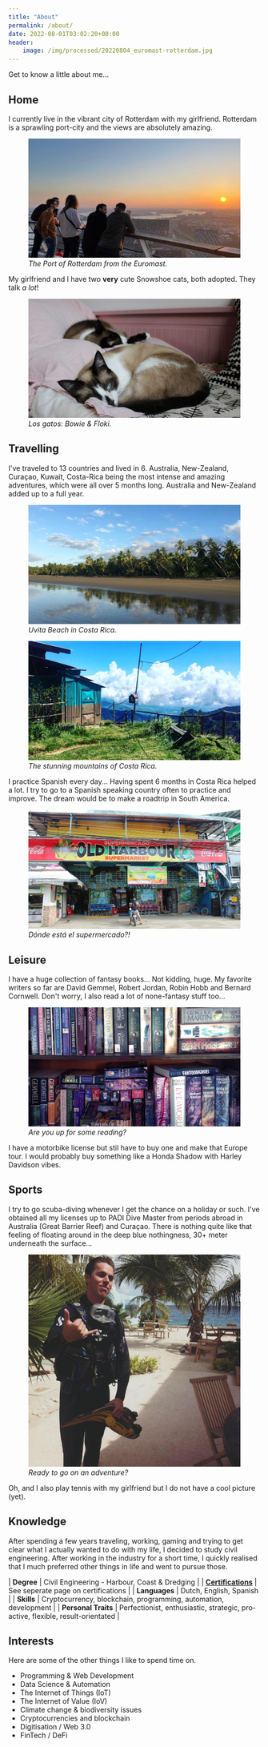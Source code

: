 ```yaml
---
title: "About"
permalink: /about/
date: 2022-08-01T03:02:20+00:00
header:
    image: /img/processed/20220804_euromast-rotterdam.jpg
---
```


Get to know a little about me... 

## Home 

I currently live in the vibrant city of Rotterdam with my girlfriend. Rotterdam is a sprawling port-city and the views are absolutely amazing.

<figure class="align-center">
  <a href="/img/processed/20220804_euromast-rotterdam.jpg" title="Rotterdam Euromast Views" alt="Rotterdam Euromast Views">
  <img src="/img/processed/20220804_euromast-rotterdam.jpg" alt=""></a>
  <figcaption><i>The Port of Rotterdam from the Euromast.</i></figcaption>
</figure>

My girlfriend and I have two **very** cute Snowshoe cats, both adopted. They talk *a lot*!

<figure class="align-center">
  <a href="/img/processed/20220804_floki-bowie.jpg" title="Two Snowshoe Cats: Bowie & Floki" alt="Two Snowshoe Cats: Bowie & Floki">
  <img src="/img/processed/20220804_floki-bowie.jpg" alt=""></a>
  <figcaption><i>Los gatos: Bowie & Floki.</i></figcaption>
</figure>

## Travelling

I've traveled to 13 countries and lived in 6. Australia, New-Zealand, Curaçao, Kuwait, Costa-Rica being the most intense and amazing adventures, which were all over 5 months long. Australia and New-Zealand added up to a full year.

<figure class="align-center">
  <a href="/img/processed/20220804_uvita-costa-rica.jpg" title="Uvita, Costa Rica" alt="Costa Rica Whale Beach: Uvita!">
  <img src="/img/processed/20220804_uvita-costa-rica.jpg" alt=""></a>
  <figcaption><i>Uvita Beach in Costa Rica.</i></figcaption>
</figure>

<figure class="align-center">
    <a href="/img/processed/20220804_mountains-costa-rica.jpg" title="Mountains in Costa Rica" alt="Mountains in Costa Rica">
    <img src="/img/processed/20220804_mountains-costa-rica.jpg"></a>
    <figcaption><i>The stunning mountains of Costa Rica.</i></figcaption>
</figure>


I practice Spanish every day... Having spent 6 months in Costa Rica helped a lot. I try to go to a Spanish speaking country often to practice and improve. The dream would be to make a roadtrip in South America. 


<figure class="align-center">
    <a href="/img/processed/20220804_supermarket-costa-rica.jpg" title="Costa Rica Supermarket" alt="Costa Rica Supermarket">
    <img src="/img/processed/20220804_supermarket-costa-rica.jpg"></a>
    <figcaption><i>Dónde está el supermercado?!</i></figcaption>
</figure>

## Leisure

I have a huge collection of fantasy books... Not kidding, huge. My favorite writers so far are David Gemmel, Robert Jordan, Robin Hobb and Bernard Cornwell. Don't worry, I also read a lot of none-fantasy stuff too...

<figure class="align-center">
    <a href="/img/processed/20220804_book-collection.jpg" title="Fantasy Book Collection" alt="Fantasy Book Collection">
    <img src="/img/processed/20220804_book-collection.jpg"></a>
    <figcaption><i>Are you up for some reading?</i></figcaption>
</figure>

I have a motorbike license but stil have to buy one and make that Europe tour. I would probably buy something like a Honda Shadow with Harley Davidson vibes.

## Sports

I try to go scuba-diving whenever I get the chance on a holiday or such. I've obtained all my licenses up to PADI Dive Master from periods abroad in Australia (Great Barrier Reef) and Curaçao. There is nothing quite like that feeling of floating around in the deep blue nothingness, 30+ meter underneath the surface...

<figure class="align-center">
    <a href="/img/processed/20220804_scuba-diving-curacao.jpg" title="Scuba Lodge Curacao" alt="Scuba Lodge Curacao">
    <img src="/img/processed/20220804_scuba-diving-curacao.jpg"></a>
    <figcaption><i>Ready to go on an adventure?</i></figcaption>
</figure>

Oh, and I also play tennis with my girlfriend but I do not have a cool picture (yet).

## Knowledge
After spending a few years traveling, working, gaming and trying to get clear what I actually wanted to do with my life, I decided to study civil engineering. After working in the industry for a short time, I quickly realised that I much preferred other things in life and went to pursue those. 

| **Degree** | Civil Engineering - Harbour, Coast & Dredging |
| **[Certifications](https://mkruisbrink.github.io/certifications)** | See seperate page on certifications | 
| **Languages** | Dutch, English, Spanish |
| **Skills** | Cryptocurrency, blockchain, programming, automation, development |
| **Personal Traits** | Perfectionist, enthusiastic, strategic, pro-active, flexible, result-orientated |

## Interests
Here are some of the other things I like to spend time on.

- Programming & Web Development
- Data Science & Automation
- The Internet of Things (IoT)
- The Internet of Value (IoV)
- Climate change & biodiversity issues  
- Cryptocurrencies and blockchain
- Digitisation / Web 3.0
- FinTech / DeFi
